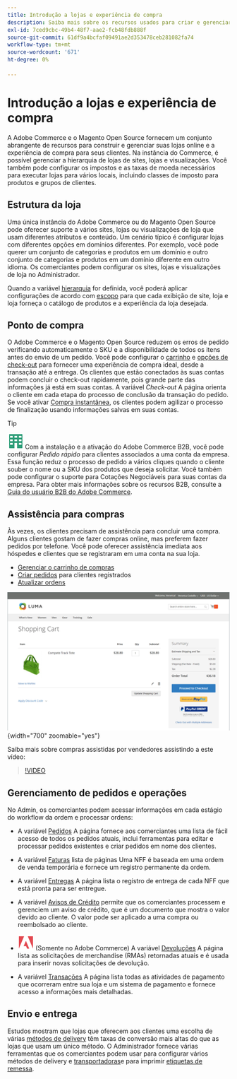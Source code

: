 ```yaml
---
title: Introdução a lojas e experiência de compra
description: Saiba mais sobre os recursos usados para criar e gerenciar suas lojas online e a experiência de compra para seus clientes.
exl-id: 7ced9cbc-49b4-48f7-aae2-fcb48fdb888f
source-git-commit: 61df9a4bcfaf09491ae2d353478ceb281082fa74
workflow-type: tm+mt
source-wordcount: '671'
ht-degree: 0%

---
```


# Introdução a lojas e experiência de compra

A Adobe Commerce e o Magento Open Source fornecem um conjunto abrangente de recursos para construir e gerenciar suas lojas online e a experiência de compra para seus clientes. Na instância do Commerce, é possível gerenciar a hierarquia de lojas de sites, lojas e visualizações. Você também pode configurar os impostos e as taxas de moeda necessários para executar lojas para vários locais, incluindo classes de imposto para produtos e grupos de clientes.

## Estrutura da loja

Uma única instância do Adobe Commerce ou do Magento Open Source pode oferecer suporte a vários sites, lojas ou visualizações de loja que usam diferentes atributos e conteúdo. Um cenário típico é configurar lojas com diferentes opções em domínios diferentes. Por exemplo, você pode querer um conjunto de categorias e produtos em um domínio e outro conjunto de categorias e produtos em um domínio diferente em outro idioma. Os comerciantes podem configurar os sites, lojas e visualizações de loja no Administrador.

Quando a variável [hierarquia](stores.md) for definida, você poderá aplicar configurações de acordo com [escopo](../getting-started/websites-stores-views.md#scope-settings) para que cada exibição de site, loja e loja forneça o catálogo de produtos e a experiência da loja desejada.

## Ponto de compra

O Adobe Commerce e o Magento Open Source reduzem os erros de pedido verificando automaticamente o SKU e a disponibilidade de todos os itens antes do envio de um pedido. Você pode configurar o [carrinho](cart.md) e [opções de check-out](checkout-process.md) para fornecer uma experiência de compra ideal, desde a transação até a entrega. Os clientes que estão conectados às suas contas podem concluir o check-out rapidamente, pois grande parte das informações já está em suas contas. A variável _Check-out_ A página orienta o cliente em cada etapa do processo de conclusão da transação do pedido. Se você ativar [Compra instantânea](checkout-instant-purchase.md), os clientes podem agilizar o processo de finalização usando informações salvas em suas contas.

>[!TIP]
>
>![Adobe Commerce B2B](../assets/b2b.svg) Com a instalação e a ativação do Adobe Commerce B2B, você pode configurar _Pedido rápido_ para clientes associados a uma conta da empresa. Essa função reduz o processo de pedido a vários cliques quando o cliente souber o nome ou a SKU dos produtos que deseja solicitar. Você também pode configurar o suporte para Cotações Negociáveis para suas contas da empresa. Para obter mais informações sobre os recursos B2B, consulte a [Guia do usuário B2B do Adobe Commerce](https://experienceleague.adobe.com/docs/commerce-admin/b2b/introduction.html).

## Assistência para compras

Às vezes, os clientes precisam de assistência para concluir uma compra. Alguns clientes gostam de fazer compras online, mas preferem fazer pedidos por telefone. Você pode oferecer assistência imediata aos hóspedes e clientes que se registraram em uma conta na sua loja.

- [Gerenciar o carrinho de compras](shopping-assisted-cart-manage.md)
- [Criar pedidos](customer-account-create-order.md) para clientes registrados
- [Atualizar ordens](order-update.md)

![Carrinho de compras](./assets/storefront-cart-price-group-discount.png){width="700" zoomable="yes"}

Saiba mais sobre compras assistidas por vendedores assistindo a este vídeo:

>[!VIDEO](https://video.tv.adobe.com/v/343662/?quality=12)

## Gerenciamento de pedidos e operações

No Admin, os comerciantes podem acessar informações em cada estágio do workflow da ordem e processar ordens:

- A variável [Pedidos](orders.md) A página fornece aos comerciantes uma lista de fácil acesso de todos os pedidos atuais, inclui ferramentas para editar e processar pedidos existentes e criar pedidos em nome dos clientes.

- A variável [Faturas](invoices.md) lista de páginas Uma NFF é baseada em uma ordem de venda temporária e fornece um registro permanente da ordem.

- A variável [Entregas](shipments.md) A página lista o registro de entrega de cada NFF que está pronta para ser entregue.

- A variável [Avisos de Crédito](credit-memos.md) permite que os comerciantes processem e gerenciem um aviso de crédito, que é um documento que mostra o valor devido ao cliente. O valor pode ser aplicado a uma compra ou reembolsado ao cliente.

- ![Adobe Commerce](../assets/adobe-logo.svg) (Somente no Adobe Commerce) A variável [Devoluções](returns.md) A página lista as solicitações de merchandise (RMAs) retornadas atuais e é usada para inserir novas solicitações de devolução.

- A variável [Transações](transactions.md) A página lista todas as atividades de pagamento que ocorreram entre sua loja e um sistema de pagamento e fornece acesso a informações mais detalhadas.

## Envio e entrega

Estudos mostram que lojas que oferecem aos clientes uma escolha de várias [métodos de delivery](delivery.md) têm taxas de conversão mais altas do que as lojas que usam um único método. O Administrador fornece várias ferramentas que os comerciantes podem usar para configurar vários métodos de delivery e [transportadoras](carriers.md)e para imprimir [etiquetas de remessa](shipping-labels.md).
